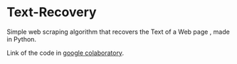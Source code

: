 # Text-Recovery
Simple web scraping algorithm that recovers the Text of a Web page , made in Python.

Link of the code in <a href="https://colab.research.google.com/drive/1RE_h-l6J61afkgNn33AqCNRale-AI2TH?usp=sharing">google colaboratory</a>.

